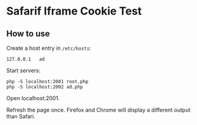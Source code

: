 # Safarif Iframe Cookie Test

## How to use

Create a host entry in `/etc/hosts`:

```
127.0.0.1   ad
```

Start servers:

```shell
php -S localhost:2001 root.php
php -S localhost:2002 ad.php
```

Open localhost:2001.

Refresh the page once. Firefox and Chrome will display a different output than Safari.
